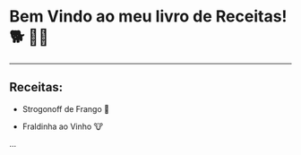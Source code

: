 # Bem Vindo ao meu livro de Receitas! :dog2: :man_cook:

------

## Receitas:

- Strogonoff de Frango :chicken:

- Fraldinha ao Vinho :cow:

...

